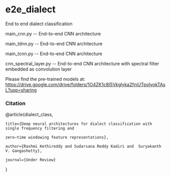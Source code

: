 # e2e_dialect
End to end dialect classification

main_cnn.py -- End-to-end CNN architecture 

main_tdnn.py -- End-to-end CNN architecture

main_tcnn.py -- End-to-end CNN architecture

cnn_spectral_layer.py --  End-to-end CNN architecture with spectral filter embedded as convolution layer

Please find the pre-trained models at:
https://drive.google.com/drive/folders/1O4ZK1c8I5Vkglyka2fniUTpolyokTAsL?usp=sharing


### Citation

@article{dialect_class,

    title={Deep neural architectures for dialect classification with single frequency filtering and 
  
    zero−time windowing feature representations}, 
    
    author={Rashmi Kethireddy and Sudarsana Reddy Kadiri and  Suryakanth V. Gangashetty}, 
    
    journal={Under Review} 
  }  

